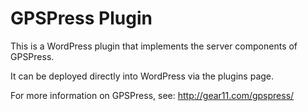 GPSPress Plugin
==============

This is a WordPress plugin that implements the server components of GPSPress.

It can be deployed directly into WordPress via the plugins page.

For more information on GPSPress, see: http://gear11.com/gpspress/
